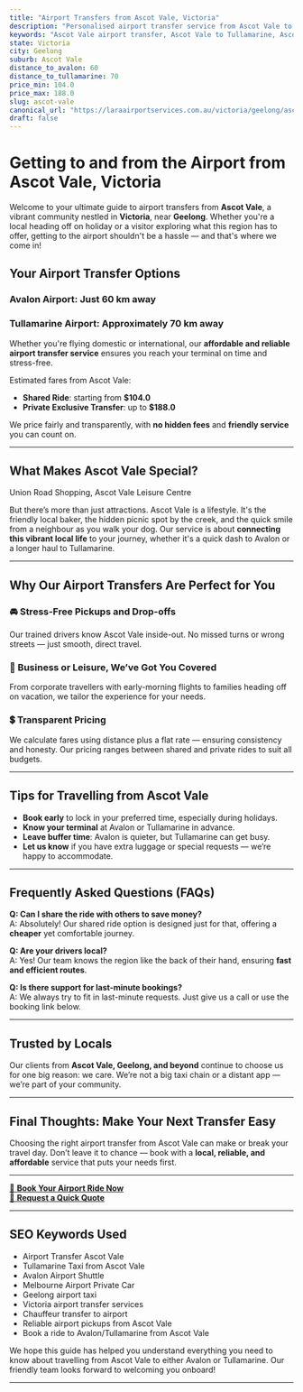 ```yaml
---
title: "Airport Transfers from Ascot Vale, Victoria"
description: "Personalised airport transfer service from Ascot Vale to Avalon and Tullamarine airports. Enjoy a smooth, affordable ride with us!"
keywords: "Ascot Vale airport transfer, Ascot Vale to Tullamarine, Ascot Vale to Avalon, airport taxi Ascot Vale, private airport transfer Ascot Vale, shared ride Ascot Vale, Ascot Vale transfers, airport shuttle Ascot Vale, book Ascot Vale airport taxi, affordable Ascot Vale airport transfer, Ascot Vale airport transfer service, airport transfer Geelong, airport transfer Melbourne, Melbourne airport taxi, airport transfers Victoria, Tullamarine airport shuttle, Avalon airport transfers, Melbourne private transfer, airport transport services Melbourne"
state: Victoria
city: Geelong
suburb: Ascot Vale
distance_to_avalon: 60
distance_to_tullamarine: 70
price_min: 104.0
price_max: 188.0
slug: ascot-vale
canonical_url: "https://laraairportservices.com.au/victoria/geelong/ascot-vale/"
draft: false
---
```


# Getting to and from the Airport from Ascot Vale, Victoria

Welcome to your ultimate guide to airport transfers from **Ascot Vale**, a vibrant community nestled in **Victoria**, near **Geelong**. Whether you're a local heading off on holiday or a visitor exploring what this region has to offer, getting to the airport shouldn't be a hassle — and that's where we come in!

## Your Airport Transfer Options

### Avalon Airport: Just 60 km away  
### Tullamarine Airport: Approximately 70 km away

Whether you're flying domestic or international, our **affordable and reliable airport transfer service** ensures you reach your terminal on time and stress-free.

Estimated fares from Ascot Vale:
- **Shared Ride**: starting from **$104.0**
- **Private Exclusive Transfer**: up to **$188.0**

We price fairly and transparently, with **no hidden fees** and **friendly service** you can count on.

---

## What Makes Ascot Vale Special?

Union Road Shopping, Ascot Vale Leisure Centre

But there’s more than just attractions. Ascot Vale is a lifestyle. It's the friendly local baker, the hidden picnic spot by the creek, and the quick smile from a neighbour as you walk your dog. Our service is about **connecting this vibrant local life** to your journey, whether it's a quick dash to Avalon or a longer haul to Tullamarine.

---

## Why Our Airport Transfers Are Perfect for You

### 🚘 Stress-Free Pickups and Drop-offs
Our trained drivers know Ascot Vale inside-out. No missed turns or wrong streets — just smooth, direct travel.

### 💼 Business or Leisure, We’ve Got You Covered
From corporate travellers with early-morning flights to families heading off on vacation, we tailor the experience for your needs.

### 💲 Transparent Pricing
We calculate fares using distance plus a flat rate — ensuring consistency and honesty. Our pricing ranges between shared and private rides to suit all budgets.

---

## Tips for Travelling from Ascot Vale

- **Book early** to lock in your preferred time, especially during holidays.
- **Know your terminal** at Avalon or Tullamarine in advance.
- **Leave buffer time**: Avalon is quieter, but Tullamarine can get busy.
- **Let us know** if you have extra luggage or special requests — we’re happy to accommodate.

---

## Frequently Asked Questions (FAQs)

**Q: Can I share the ride with others to save money?**  
A: Absolutely! Our shared ride option is designed just for that, offering a **cheaper** yet comfortable journey.

**Q: Are your drivers local?**  
A: Yes! Our team knows the region like the back of their hand, ensuring **fast and efficient routes**.

**Q: Is there support for last-minute bookings?**  
A: We always try to fit in last-minute requests. Just give us a call or use the booking link below.

---

## Trusted by Locals

Our clients from **Ascot Vale, Geelong, and beyond** continue to choose us for one big reason: we care. We’re not a big taxi chain or a distant app — we’re part of your community.

---

## Final Thoughts: Make Your Next Transfer Easy

Choosing the right airport transfer from Ascot Vale can make or break your travel day. Don’t leave it to chance — book with a **local, reliable, and affordable** service that puts your needs first.

---

[📅 **Book Your Airport Ride Now**](https://laraairportservices.square.site/s/appointments)  
[📧 **Request a Quick Quote**](https://laraairportservices.square.site/contact-us)

---

## SEO Keywords Used
- Airport Transfer Ascot Vale
- Tullamarine Taxi from Ascot Vale
- Avalon Airport Shuttle
- Melbourne Airport Private Car
- Geelong airport taxi
- Victoria airport transfer services
- Chauffeur transfer to airport
- Reliable airport pickups from Ascot Vale
- Book a ride to Avalon/Tullamarine from Ascot Vale

We hope this guide has helped you understand everything you need to know about travelling from Ascot Vale to either Avalon or Tullamarine. Our friendly team looks forward to welcoming you onboard!

---
